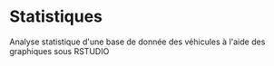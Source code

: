 # Statistiques
Analyse statistique d'une base de donnée des véhicules à l'aide des graphiques sous RSTUDIO
